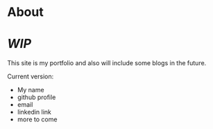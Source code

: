 # About

***WIP***
=========

This site is my portfolio and also will include some blogs in the future.

Current version:
- My name
- github profile
- email
- linkedin link
- more to come
